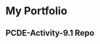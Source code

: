 # My Portfolio
## PCDE-Activity-9.1 Repo
<a href="https://errorsfound.github.io/PCDE-Activity-9.1/"> 


